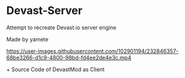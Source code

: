 # Devast-Server
 Attempt to recreate Devast.io server engine
 
 Made by yamete

https://user-images.githubusercontent.com/102901194/232846357-68be3266-d1c9-4800-98bd-fd4ee2de4e3c.mp4


\+ Source Code of DevastMod as Client
